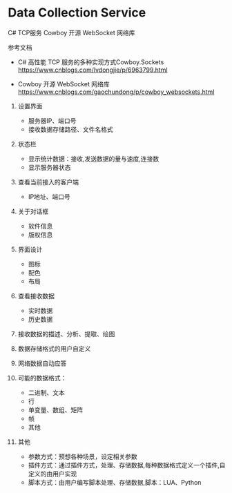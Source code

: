 # Data Collection Service

C# TCP服务 Cowboy 开源 WebSocket 网络库

参考文档
- C# 高性能 TCP 服务的多种实现方式Cowboy.Sockets
https://www.cnblogs.com/lvdongjie/p/6963799.html

- Cowboy 开源 WebSocket 网络库
https://www.cnblogs.com/gaochundong/p/cowboy_websockets.html

1. 设置界面 
	- 服务器IP、端口号
	- 接收数据存储路径、文件名格式

2. 状态栏
	- 显示统计数据：接收,发送数据的量与速度,连接数
	- 显示服务器状态

3. 查看当前接入的客户端
	- IP地址、端口号

4. 关于对话框
	- 软件信息
	- 版权信息

5. 界面设计
	- 图标
	- 配色
	- 布局

6. 查看接收数据
	- 实时数据
	- 历史数据

7. 接收数据的描述、分析、提取、绘图

8. 数据存储格式的用户自定义

9. 网络数据自动应答

10. 可能的数据格式：
	- 二进制、文本
	- 行
	- 单变量、数组、矩阵	
	- 帧
	- 其他
11. 其他
	- 参数方式：预想各种场景，设定相关参数
	- 插件方式：通过插件方式，处理、存储数据,每种数据格式定义一个插件,自定义的由用户实现
	- 脚本方式：由用户编写脚本处理、存储数据,脚本：LUA、Python
